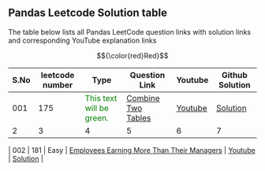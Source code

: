## Pandas Leetcode Solution table 

The table below lists all Pandas LeetCode question links with solution links and corresponding YouTube explanation links

$${\color{red}Red}$$

| S.No | leetcode number | Type |Question Link | Youtube | Github Solution |
|----------|----------|----------|----------|-------|------------|
| 001 | 175   | <span style="color: green;">This text will be green.</span>   | [Combine Two Tables](https://leetcode.com/problems/combine-two-tables/) | [Youtube](https://youtu.be/KSX26jh-pxs?si=Jur3bgKP1btklATm) | [Solution](https://github.com/MlvPrasadOfficial/DataScience_University_by_MLV_Prasad/blob/main/PROJECT_02_PANDAS_LEETCODE_SOLUTION/P0174.py) |
| 2 | 3 | 4 | 5 | 6 | 7 |


| 002 | 181   | Easy   | [Employees Earning More Than Their Managers](https://leetcode.com/problems/employees-earning-more-than-their-managers/description/) | [Youtube](https://youtu.be/TUHORIZIOVI?si=L5VDoer5p1PUZrmN) | [Solution](https://github.com/MlvPrasadOfficial/DataScience_University_by_MLV_Prasad/blob/main/PROJECT_02_PANDAS_LEETCODE_SOLUTION/P0181.PY) |

